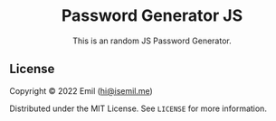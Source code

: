 <!-- Title -->
<h1 align="center">Password Generator JS</h1>
  <p align="center">
    This is an random JS Password Generator.
    <br />
</h1>

<!-- License -->
## License

Copyright © 2022 Emil (hi@isemil.me)

Distributed under the MIT License. See `LICENSE` for more information.
